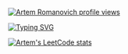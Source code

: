[![Artem Romanovich profile views](https://u8views.com/api/v1/github/profiles/117440530/views/day-week-month-total-count.svg)](https://u8views.com/github/artromone)

[![Typing SVG](https://readme-typing-svg.demolab.com/?lines=Hi,+I'm+Artem;Nice+to+meet+you+☺)](https://git.io/typing-svg)

[![Artem's LeetCode stats](https://leetcode-stats-six.vercel.app/?username=artromone)](https://github.com/artromone/artromone)

<!-- ![Joke of the day](https://readme-jokes.vercel.app/api) -->

<!--
**artromone/artromone** is a ✨ _special_ ✨ repository because its `README.md` (this file) appears on your GitHub profile.

Here are some ideas to get you started:

- 🔭 I’m currently working on ...
- 🌱 I’m currently learning ...
- 👯 I’m looking to collaborate on ...
- 🤔 I’m looking for help with ...
- 💬 Ask me about ...
- 📫 How to reach me: ...
- 😄 Pronouns: ...
- ⚡ Fun fact: ...
-->
